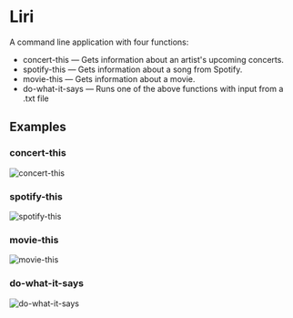 # Liri
  A command line application with four functions:
  * concert-this — Gets information about an artist's upcoming concerts.
  * spotify-this — Gets information about a song from Spotify.
  * movie-this — Gets information about a movie.
  * do-what-it-says — Runs one of the above functions with input from a .txt file
  
## Examples

### concert-this
![concert-this](https://user-images.githubusercontent.com/13971705/55041118-fa894400-5001-11e9-8314-4ad8778726a6.gif)
### spotify-this
![spotify-this](https://user-images.githubusercontent.com/13971705/55041214-77b4b900-5002-11e9-97e8-f8d619e30cdf.gif)
### movie-this
![movie-this](https://user-images.githubusercontent.com/13971705/55041226-869b6b80-5002-11e9-9430-4dab4a5586df.gif)
### do-what-it-says
![do-what-it-says](https://user-images.githubusercontent.com/13971705/55041229-8e5b1000-5002-11e9-8dd4-b66fb7aafb94.gif)
